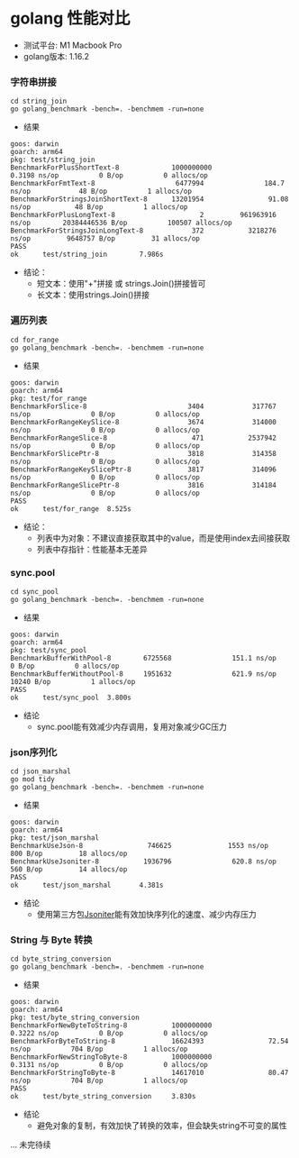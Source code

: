 # golang 性能对比

* 测试平台: M1 Macbook Pro
* golang版本: 1.16.2

### 字符串拼接
```shell
cd string_join
go golang_benchmark -bench=. -benchmem -run=none
```

* 结果
```text
goos: darwin
goarch: arm64
pkg: test/string_join
BenchmarkForPlusShortText-8             1000000000               0.3198 ns/op          0 B/op          0 allocs/op
BenchmarkForFmtText-8                    6477994               184.7 ns/op            48 B/op          1 allocs/op
BenchmarkForStringsJoinShortText-8      13201954                91.08 ns/op           48 B/op          1 allocs/op
BenchmarkForPlusLongText-8                     2         961963916 ns/op        20384446536 B/op          100507 allocs/op
BenchmarkForStringsJoinLongText-8            372           3218276 ns/op         9648757 B/op         31 allocs/op
PASS
ok      test/string_join        7.986s
 ```

* 结论：
    * 短文本：使用"+"拼接 或 strings.Join()拼接皆可
    * 长文本：使用strings.Join()拼接

### 遍历列表
```shell
cd for_range
go golang_benchmark -bench=. -benchmem -run=none
```
* 结果
```text
goos: darwin
goarch: arm64
pkg: test/for_range
BenchmarkForSlice-8                         3404            317767 ns/op               0 B/op          0 allocs/op
BenchmarkForRangeKeySlice-8                 3674            314000 ns/op               0 B/op          0 allocs/op
BenchmarkForRangeSlice-8                     471           2537942 ns/op               0 B/op          0 allocs/op
BenchmarkForSlicePtr-8                      3818            314358 ns/op               0 B/op          0 allocs/op
BenchmarkForRangeKeySlicePtr-8              3817            314096 ns/op               0 B/op          0 allocs/op
BenchmarkForRangeSlicePtr-8                 3816            314184 ns/op               0 B/op          0 allocs/op
PASS
ok      test/for_range  8.525s
```

* 结论：
    * 列表中为对象：不建议直接获取其中的value，而是使用index去间接获取
    * 列表中存指针：性能基本无差异
  
### sync.pool
```shell
cd sync_pool
go golang_benchmark -bench=. -benchmem -run=none
```

* 结果
```text
goos: darwin
goarch: arm64
pkg: test/sync_pool
BenchmarkBufferWithPool-8        6725568               151.1 ns/op             0 B/op          0 allocs/op
BenchmarkBufferWithoutPool-8     1951632               621.9 ns/op         10240 B/op          1 allocs/op
PASS
ok      test/sync_pool  3.800s
```

* 结论
  * sync.pool能有效减少内存调用，复用对象减少GC压力
  
### json序列化
```shell
cd json_marshal
go mod tidy
go golang_benchmark -bench=. -benchmem -run=none
```

* 结果
```text
goos: darwin
goarch: arm64
pkg: test/json_marshal
BenchmarkUseJson-8                746625              1553 ns/op             800 B/op         18 allocs/op
BenchmarkUseJsoniter-8           1936796               620.8 ns/op           560 B/op         14 allocs/op
PASS
ok      test/json_marshal       4.381s
```

* 结论
  * 使用第三方包[Jsoniter](http://github.com/json-iterator/go)能有效加快序列化的速度、减少内存压力
  
### String 与 Byte 转换
```shell
cd byte_string_conversion
go golang_benchmark -bench=. -benchmem -run=none
```

* 结果
```text
goos: darwin
goarch: arm64
pkg: test/byte_string_conversion
BenchmarkForNewByteToString-8           1000000000               0.3222 ns/op          0 B/op          0 allocs/op
BenchmarkForByteToString-8              16624393                72.54 ns/op          704 B/op          1 allocs/op
BenchmarkForNewStringToByte-8           1000000000               0.3131 ns/op          0 B/op          0 allocs/op
BenchmarkForStringToByte-8              14617010                80.47 ns/op          704 B/op          1 allocs/op
PASS
ok      test/byte_string_conversion     3.830s
```

* 结论
  * 避免对象的复制，有效加快了转换的效率，但会缺失string不可变的属性
  
  
... 未完待续
